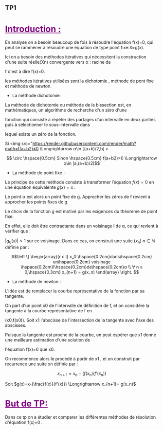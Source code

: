 ## TP1
<h1 style="color:#800080;text-decoration:underline "> Introduction :</h1>
<p> 
    En analyse on a besoin beaucoup de fois à résoudre l'équation f(x)=0, qui peut se rammèner à résoudre une équation de type point fixe:X=g(x). 
    
 Ici on a besoin des méthodes itératives qui nécessitent la construction d'une suite réelle(Xn) convergente vers  α : racine de 
 
 f c'est à dire f(x)=0.
 
  les méthodes itératives utilisées sont  la dichotomie , méthode de pont fixe et méthode de newton.  </p>
  
   * La méthode dichotomie: 
  
  La méthode de dichotomie ou méthode de la bissection est, en mathématiques, un algorithme de recherche d'un zéro d'une 
  
  fonction qui consiste à répéter des partages d’un intervalle en deux parties puis à sélectionner le sous-intervalle dans 
  
  lequel existe un zéro de la fonction.
   
  Si <img src="https://render.githubusercontent.com/render/math?math=f(a+b2)≤0 \Longrightarrow	α\in [(a+b)/2,b] >

  $$ \circ \hspace{0.5cm} Sinon \hspace{0.5cm} f(a+b2)>0 \Longrightarrow	α\in [a,(a+b)/2]$$

  * La méthode de point fixe :

Le principe de cette méthode consiste à transformer l’équation $f(x) = 0$ en une équation équivalente $g(x) = x$ .

Le point α est alors un point fixe de g. Approcher les zéros de f revient à approcher les points fixes de g. 

Le choix de la fonction g est motivé par les exigences du théorème de point fixe.

En effet, elle doit être contractante dans un voisinage I de α, ce qui revient à vérifier que :

$|g_0(x)| < 1$ sur ce voisinage. Dans ce cas, on construit une suite $(x_n)$ $n \in \mathbb{N}$ définie par :

  $$\left \{
   \begin{array}{r c l}
      x_0 \hspace{0.2cm}dans\hspace{0.2cm} un\hspace{0.2cm} voisinage \hspace{0.2cm}I\hspace{0.2cm}de\hspace{0.2cm}α \\
      ∀ n ≥ 0,\hspace{0.3cm} x_{n+1} = g(x_n) 
   \end{array}
   \right. $$
   
   
   * La méthode de newton :
   
L'idée est de remplacer la courbe représentative de la fonction par sa tangente.

On part d'un point x0 de l'intervalle de définition de f, et on considère la tangente à la courbe représentative de f en

(x0,f(x0)). Soit x1 l'abscisse de l'intersection de la tangente avec l'axe des abscisses. 

Puisque la tangente est proche de la courbe, on peut espérer que x1 donne une meilleure estimation d'une solution de 

l'équation f(x)=0 que x0.

On recommence alors le procédé à partir de x1 , et on construit par récurrence une suite xn définie par :

$$x_{n+1}=x_n-(f(x_n)/f'(x_n))$$

Soit $g(x)=x-(\frac{f(x)}{f'(x)}) \Longrightarrow x_{n+1}= g(x_n)$
  
<h1 style="color:#800080;text-decoration:underline "> But de TP:</h1>

Dans ce tp on a étudier et comparer les différentes méthodes de résolution d'équation f(x)=0 .

